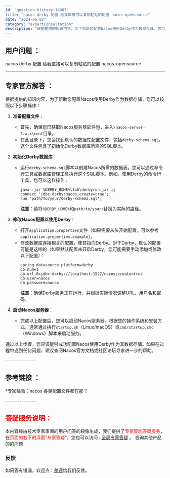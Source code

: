 ```yaml
---
id: "question-history-14887"
title: "nacos derby 配置 给我直接可以复制粘贴的配置 nacos-opensource"
date: "2024-06-02"
category: "expertConsultation"
description: "根据提供的知识内容，为了帮助您配置Nacos使用Derby作为数据存储，您可以按照以下步骤操作：1. **准备配置文件**：   - 首先，确保您已获取Nacos服务器软件包，进入`nacos-server-2.x.xconf`目录。   - 在此目录下，您会找到默认的数据库配置文件，包括`derb"
---
```


## 用户问题 ： 
 nacos derby 配置 给我直接可以复制粘贴的配置 nacos-opensource 

---------------
## 专家官方解答 ：

根据提供的知识内容，为了帮助您配置Nacos使用Derby作为数据存储，您可以按照以下步骤操作：

1. **准备配置文件**：
   - 首先，确保您已获取Nacos服务器软件包，进入`\nacos-server-2.x.x\conf`目录。
   - 在此目录下，您会找到默认的数据库配置文件，包括`derby-schema.sql`。这个文件包含了初始化Derby数据库所需的SQL脚本。

2. **初始化Derby数据库**：
   - 运行`derby-schema.sql`脚本以创建Nacos所需的数据表。您可以通过命令行工具或数据库管理工具执行这个SQL脚本。例如，使用Derby的命令行工具，您可以这样操作：
     ```shell
     java -jar %DERBY_HOME%\lib\derbyrun.jar ij
     connect 'jdbc:derby:nacos;create=true';
     run 'path/to/your/derby-schema.sql';
     ```
     **注意**：请将`%DERBY_HOME%`和`path/to/your/`替换为实际的路径。

3. **修改Nacos配置以使用Derby**：
   - 打开`application.properties`文件（如果需要从头开始配置，可以参考`application.properties.example`）。
   - 修改数据库连接相关的配置，使其指向Derby。对于Derby，默认的配置可能是这样的（如果默认配置未开启Derby，您可能需要手动添加或修改以下配置）：
     ```properties
     spring.datasource.platform=derby
     db.num=1
     db.url.0=jdbc:derby://localhost:1527/nacos;create=true
     db.user=nacos
     db.password=nacos
     ```
     **注意**：确保Derby服务正在运行，并根据实际情况调整URL、用户名和密码。

4. **启动Nacos服务器**：
   - 完成以上配置后，您可以启动Nacos服务器。根据您的操作系统和安装方式，通常通过执行`startup.sh`（Linux/macOS）或`cmd/startup.cmd`（Windows）脚本来启动服务。

通过以上步骤，您应该能够成功配置Nacos使用Derby作为其数据存储。如果在过程中遇到任何问题，建议查阅Nacos官方文档或社区论坛寻求进一步的帮助。


<font color="#949494">---------------</font> 


## 参考链接 ：

*专家经验：nacos 各类配置文件都在那？ 


 <font color="#949494">---------------</font> 
 


## <font color="#FF0000">答疑服务说明：</font> 

本内容经由技术专家审阅的用户问答的镜像生成，我们提供了<font color="#FF0000">专家智能答疑服务</font>，在<font color="#FF0000">页面的右下的浮窗”专家答疑“</font>。您也可以访问 : [全局专家答疑](https://opensource.alibaba.com/chatBot) 。 咨询其他产品的的问题

### 反馈
如问答有错漏，欢迎点：[差评](https://ai.nacos.io/user/feedbackByEnhancerGradePOJOID?enhancerGradePOJOId=14910)给我们反馈。
